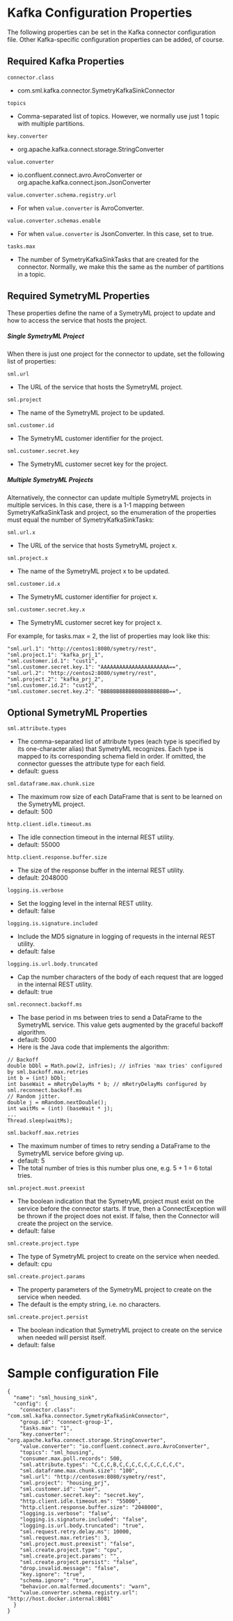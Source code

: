 # Kafka Configuration Properties

The following properties can be set in the Kafka connector configuration file. Other Kafka-specific configuration properties can be added, of course.

## Required Kafka Properties

`connector.class`
- com.sml.kafka.connector.SymetryKafkaSinkConnector

`topics`
- Comma-separated list of topics. However, we normally use just 1 topic with multiple partitions.

`key.converter`
- org.apache.kafka.connect.storage.StringConverter

`value.converter`
- io.confluent.connect.avro.AvroConverter or org.apache.kafka.connect.json.JsonConverter

`value.converter.schema.registry.url`
- For when `value.converter` is AvroConverter.

`value.converter.schemas.enable`
- For when `value.converter` is JsonConverter. In this case, set to true.

`tasks.max`
- The number of SymetryKafkaSinkTasks that are created for the connector. Normally, we make this the same as the number of partitions in a topic.

## Required SymetryML Properties

These properties define the name of a SymetryML project to update and how to access the service that hosts the project.

##### Single SymetryML Project

When there is just one project for the connector to update, set the following list of properties:

`sml.url`
- The URL of the service that hosts the SymetryML project.

`sml.project`
- The name of the SymetryML project to be updated.

`sml.customer.id`
- The SymetryML customer identifier for the project.

`sml.customer.secret.key`
- The SymetryML customer secret key for the project.

##### Multiple SymetryML Projects

Alternatively, the connector can update multiple SymetryML projects in multiple services. In this case, there is a 1-1 mapping between SymetryKafkaSinkTask and project, so the enumeration of the properties must equal the number of SymetryKafkaSinkTasks:

`sml.url.x`
- The URL of the service that hosts SymetryML project x.

`sml.project.x`
- The name of the SymetryML project x to be updated.

`sml.customer.id.x`
- The SymetryML customer identifier for project x.

`sml.customer.secret.key.x`
- The SymetryML customer secret key for project x.

For example, for tasks.max = 2, the list of properties may look like this:

```
"sml.url.1": "http://centos1:8080/symetry/rest",
"sml.project.1": "kafka_prj_1",
"sml.customer.id.1": "cust1",
"sml.customer.secret.key.1": "AAAAAAAAAAAAAAAAAAAAAA==",
"sml.url.2": "http://centos2:8080/symetry/rest",
"sml.project.2": "kafka_prj_2",
"sml.customer.id.2": "cust2",
"sml.customer.secret.key.2": "BBBBBBBBBBBBBBBBBBBBBB==",
```


## Optional SymetryML Properties

`sml.attribute.types`
- The comma-separated list of attribute types (each type is specified by its one-character alias) that SymetryML recognizes. Each type is mapped to its corresponding schema field in order. If omitted, the connector guesses the attribute type for each field.
- default: guess

`sml.dataframe.max.chunk.size`
- The maximum row size of each DataFrame that is sent to be learned on the SymetryML project.
- default: 500

`http.client.idle.timeout.ms`
- The idle connection timeout in the internal REST utility.
- default: 55000

`http.client.response.buffer.size`
- The size of the response buffer in the internal REST utility.
- default: 2048000

`logging.is.verbose`
- Set the logging level in the internal REST utility.
- default: false

`logging.is.signature.included`
- Include the MD5 signature in logging of requests in the internal REST utility.
- default: false

`logging.is.url.body.truncated`
- Cap the number characters of the body of each request that are logged in the internal REST utility.
- default: true

`sml.reconnect.backoff.ms`
- The base period in ms between tries to send a DataFrame to the SymetryML service. This value gets augmented by the graceful backoff algorithm.
- default: 5000
- Here is the Java code that implements the algorithm:

```
// Backoff
double bDbl = Math.pow(2, inTries); // inTries 'max tries' configured by sml.backoff.max.retries
int b = (int) bDbl;
int baseWait = mRetryDelayMs * b; // mRetryDelayMs configured by sml.reconnect.backoff.ms
// Random jitter.
double j = mRandom.nextDouble();
int waitMs = (int) (baseWait * j);
...
Thread.sleep(waitMs);
```

`sml.backoff.max.retries`
- The maximum number of times to retry sending a DataFrame to the SymetryML service before giving up.
- default: 5
- The total number of tries is this number plus one, e.g. 5 + 1 = 6 total tries.

`sml.project.must.preexist`
- The boolean indication that the SymetryML project must exist on the service before the connector starts. If true, then a ConnectException will be thrown if the project does not exist. If false, then the Connector will create the project on the service.
- default: false

`sml.create.project.type`
- The type of SymetryML project to create on the service when needed.
- default: cpu

`sml.create.project.params`
- The property parameters of the SymetryML project to create on the service when needed.
- The default is the empty string, i.e. no characters.

`sml.create.project.persist`
- The boolean indication that SymetryML project to create on the service when needed will persist itself.
- default: false


# Sample configuration File
```
{
  "name": "sml_housing_sink",
  "config": {
    "connector.class": "com.sml.kafka.connector.SymetryKafkaSinkConnector",
    "group.id": "connect-group-1",
    "tasks.max": "1",
    "key.converter": "org.apache.kafka.connect.storage.StringConverter",
    "value.converter": "io.confluent.connect.avro.AvroConverter",
    "topics": "sml_housing",
    "consumer.max.poll.records": 500,
    "sml.attribute.types": "C,C,C,B,C,C,C,C,C,C,C,C,C,C",
    "sml.dataframe.max.chunk.size": "100",
    "sml.url": "http://centosvm:8080/symetry/rest",
    "sml.project": "housing_prj",
    "sml.customer.id": "user",
    "sml.customer.secret.key": "secret.key",
    "http.client.idle.timeout.ms": "55000",
    "http.client.response.buffer.size": "2048000",
    "logging.is.verbose": "false",
    "logging.is.signature.included": "false",
    "logging.is.url.body.truncated": "true",
    "sml.request.retry.delay.ms": 10000,
    "sml.request.max.retries": 3,
    "sml.project.must.preexist": "false",
    "sml.create.project.type": "cpu",
    "sml.create.project.params": "",
    "sml.create.project.persist": "false",
    "drop.invalid.message": "false",
    "key.ignore": "true",
    "schema.ignore": "true",
    "behavior.on.malformed.documents": "warn",
    "value.converter.schema.registry.url": "http://host.docker.internal:8081"
  }
}
```
